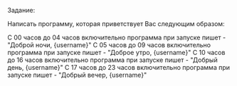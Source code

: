 Задание:

Написать программу, которая приветствует Вас следующим образом:

C 00 часов до 04 часов включительно программа при запуске пишет - "Доброй ночи, {username}"
С 05 часов до 09 часов включительно программа при запуске пишет - "Доброе утро, {username}"
С 10 часов до 16 часов включительно программа при запуске пишет - "Добрый день, {username}"
С 17 часов до 23 часов включительно программа при запуске пишет - "Добрый вечер, {username}"